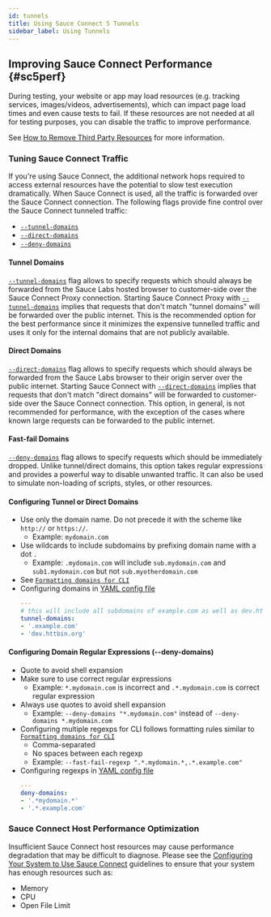 ```yaml
---
id: tunnels
title: Using Sauce Connect 5 Tunnels
sidebar_label: Using Tunnels
---
```


## Improving Sauce Connect Performance {#sc5perf}

During testing, your website or app may load resources (e.g. tracking services, images/videos, advertisements), which can impact page load times and even cause tests to fail.
If these resources are not needed at all for testing purposes, you can disable the traffic to improve performance.

See [How to Remove Third Party Resources](http://elementalselenium.com/tips/66-blacklist) for more information.

### Tuning Sauce Connect Traffic

If you're using Sauce Connect, the additional network hops required to access external resources have the potential to slow test execution dramatically.
When Sauce Connect is used, all the traffic is forwarded over the Sauce Connect connection.
The following flags provide fine control over the Sauce Connect tunneled traffic:

- [`--tunnel-domains`](/dev/cli/sauce-connect-5/run/#tunnel-domains)
- [`--direct-domains`](/dev/cli/sauce-connect-5/run/#direct-domains)
- [`--deny-domains`](/dev/cli/sauce-connect-5/run/#deny-domains)

#### Tunnel Domains

[`--tunnel-domains`](/dev/cli/sauce-connect-5/run/#tunnel-domains) flag allows to specify requests which should always be forwarded from the Sauce Labs hosted browser to customer-side over the Sauce Connect Proxy connection.
Starting Sauce Connect Proxy with [`--tunnel-domains`](/dev/cli/sauce-connect-5/run/#tunnel-domains) implies that requests that don't match "tunnel domains" will be forwarded over the public internet.
This is the recommended option for the best performance since it minimizes the expensive tunnelled traffic and uses it only for the internal domains that are not publicly available.

#### Direct Domains

[`--direct-domains`](/dev/cli/sauce-connect-5/run/#direct-domains) flag allows to specify requests which should always be forwarded from the Sauce Labs browser to their origin server over the public internet.
Starting Sauce Connect with [`--direct-domains`](/dev/cli/sauce-connect-proxy/#--tunnel-domains) implies that requests that don't match "direct domains" will be forwarded to customer-side over the Sauce Connect connection.
This option, in general, is not recommended for performance, with the exception of the cases where known large requests can be forwarded to the public internet.

#### Fast-fail Domains

[`--deny-domains`](/dev/cli/sauce-connect-5/run/#deny-domains) flag allows to specify requests which should be immediately dropped.
Unlike tunnel/direct domains, this option takes regular expressions and provides a powerful way to disable unwanted traffic.
It can also be used to simulate non-loading of scripts, styles, or other resources.

#### Configuring Tunnel or Direct Domains

- Use only the domain name. Do not precede it with the scheme like `http://` or `https://`.
  - Example: `mydomain.com`
- Use wildcards to include subdomains by prefixing domain name with a dot `.`
  - Example: `.mydomain.com` will include `sub.mydomain.com` and `sub1.mydomain.com` but not `sub.myotherdomain.com`
- See [`Formatting domains for CLI`](/dev/cli/sauce-connect-5/run/#formatting-domains)
- Configuring domains in [YAML config file](/secure-connections/sauce-connect-5/guides/configuration/#config-file)
  ```yaml
  ---
  # this will include all subdomains of example.com as well as dev.httpbin.org
  tunnel-domains:
  - '.example.com'
  - 'dev.httbin.org'
  ```

#### Configuring Domain Regular Expressions (--deny-domains)

- Quote to avoid shell expansion
- Make sure to use correct regular expressions
  - Example: `*.mydomain.com` is incorrect and `.*.mydomain.com` is correct regular expression
- Always use quotes to avoid shell expansion
  - Example: `--deny-domains "*.mydomain.com"` instead of `--deny-domains *.mydomain.com`
- Configuring multiple regexps for CLI follows formatting rules similar to [`Formatting domains for CLI`](/dev/cli/sauce-connect-5/run/#formatting-domains)
  - Comma-separated
  - No spaces between each regexp
  - Example: `--fast-fail-regexp ".*.mydomain.*,.*.example.com"`
- Configuring regexps in [YAML config file](/secure-connections/sauce-connect/setup-configuration/yaml-config/)
  ```yaml
  ---
  deny-domains:
  - '.*mydomain.*'
  - '.*.example.com'
  ```

### Sauce Connect Host Performance Optimization

Insufficient Sauce Connect host resources may cause performance degradation that may be difficult to diagnose. Please see the [Configuring Your System to Use Sauce Connect](/secure-connections/sauce-connect/system-requirements/#configuring-your-system-to-use-sauce-connect) guidelines to ensure that your system has enough resources such as:

- Memory
- CPU
- Open File Limit
